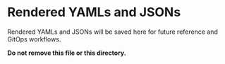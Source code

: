 # Rendered YAMLs and JSONs

Rendered YAMLs and JSONs will be saved here for future reference and GitOps workflows.

**Do not remove this file or this directory.**